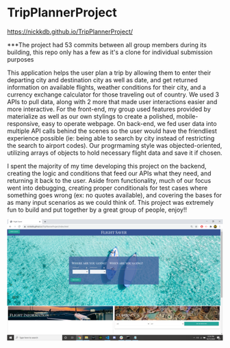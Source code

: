 # TripPlannerProject

https://nickkdb.github.io/TripPlannerProject/

***The project had 53 commits between all group members during its building, this repo only has a few as it's a clone for individual submission purposes

This application helps the user plan a trip by allowing them to enter their departing city and destination city as well as date, and get returned information on available flights, weather conditions for their city, and a currency exchange calculator for those traveling out of country. We used 3 APIs to pull data, along with 2 more that made user interactions easier and more interactive. For the front-end, my group used features provided by materialize as well as our own stylings to create a polished, mobile-responsive, easy to operate webpage. On back-end, we fed user data into multiple API calls behind the scenes so the user would have the friendliest experience possible (ie: being able to search by city instead of restricting the search to airport codes). Our progrmaming style was objected-oriented, utilizing arrays of objects to hold necessary flight data and save it if chosen. 

I spent the majority of my time developing this project on the backend, creating the logic and conditions that feed our APIs what they need, and returning it back to the user. Aside from functionality, much of our focus went into debugging, creating proper conditionals for test cases where something goes wrong (ex: no quotes available), and covering the bases for as many input scenarios as we could think of. This project was extremely fun to build and put together by a great group of people, enjoy!!

<img src="./images/screenshot.png" alt="screenshot">
